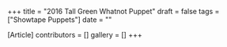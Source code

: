 +++
title = "2016 Tall Green Whatnot Puppet"
draft = false
tags = ["Showtape Puppets"]
date = ""

[Article]
contributors = []
gallery = []
+++